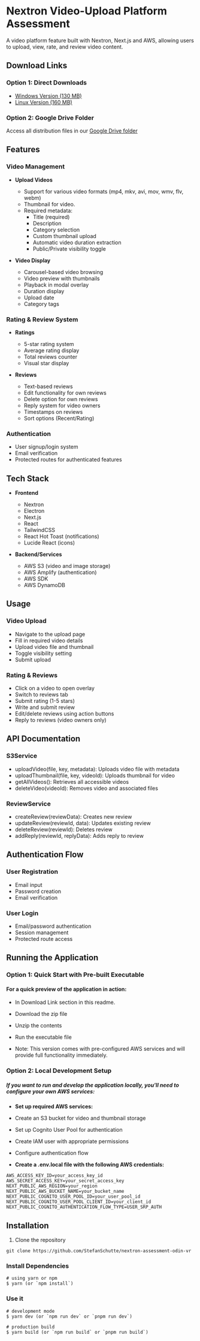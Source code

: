 # Nextron Video-Upload Platform Assessment

A video platform feature built with Nextron, Next.js and AWS, allowing users to upload, view, rate, and review video content.

## Download Links

### Option 1: Direct Downloads
- [Windows Version (130 MB)](https://drive.google.com/file/d/1tM6Q3ACNKr-FIWQNFuxD2aGmRLnR-_35/view?usp=drive_link)
- [Linux Version (160 MB)](https://drive.google.com/file/d/1UgfT7lU9NIqmJg1RNEankWbynHWpN7Dv/view?usp=drive_link)

### Option 2: Google Drive Folder
Access all distribution files in our [Google Drive folder](https://drive.google.com/drive/folders/1p7KFYtpc_dWhm9PtvYIliBH_F_tYJdml)

## Features
### Video Management
- **Upload Videos**
    - Support for various video formats (mp4, mkv, avi, mov, wmv, flv, webm)
    - Thumbnail for video.
    - Required metadata:
        - Title (required)
        - Description
        - Category selection
        - Custom thumbnail upload
        - Automatic video duration extraction
        - Public/Private visibility toggle

- **Video Display**
    - Carousel-based video browsing
    - Video preview with thumbnails
    - Playback in modal overlay
    - Duration display
    - Upload date
    - Category tags

### Rating & Review System
- **Ratings**
    - 5-star rating system
    - Average rating display
    - Total reviews counter
    - Visual star display

- **Reviews**
    - Text-based reviews
    - Edit functionality for own reviews
    - Delete option for own reviews
    - Reply system for video owners
    - Timestamps on reviews
    - Sort options (Recent/Rating)

### Authentication
- User signup/login system
- Email verification
- Protected routes for authenticated features

## Tech Stack

- **Frontend**
    - Nextron
    - Electron
    - Next.js
    - React
    - TailwindCSS
    - React Hot Toast (notifications)
    - Lucide React (icons)

- **Backend/Services**
    - AWS S3 (video and image storage)
    - AWS Amplify (authentication)
    - AWS SDK
    - AWS DynamoDB

## Usage
### Video Upload

- Navigate to the upload page
- Fill in required video details
- Upload video file and thumbnail
- Toggle visibility setting
- Submit upload

### Rating & Reviews

- Click on a video to open overlay
- Switch to reviews tab
- Submit rating (1-5 stars)
- Write and submit review
- Edit/delete reviews using action buttons
- Reply to reviews (video owners only)

## API Documentation
### S3Service

- uploadVideo(file, key, metadata): Uploads video file with metadata
- uploadThumbnail(file, key, videoId): Uploads thumbnail for video
- getAllVideos(): Retrieves all accessible videos
- deleteVideo(videoId): Removes video and associated files

### ReviewService

- createReview(reviewData): Creates new review
- updateReview(reviewId, data): Updates existing review
- deleteReview(reviewId): Deletes review
- addReply(reviewId, replyData): Adds reply to review

## Authentication Flow

### User Registration

- Email input
- Password creation
- Email verification


### User Login

- Email/password authentication
- Session management
- Protected route access

## Running the Application

### Option 1: Quick Start with Pre-built Executable

#### For a quick preview of the application in action:

- In Download Link section in this readme.
- Download the zip file
- Unzip the contents
- Run the executable file


- Note: This version comes with pre-configured AWS services and will provide full functionality immediately.

### Option 2: Local Development Setup

##### If you want to run and develop the application locally, you'll need to configure your own AWS services:

- **Set up required AWS services:**

- Create an S3 bucket for video and thumbnail storage
- Set up Cognito User Pool for authentication
- Create IAM user with appropriate permissions
- Configure authentication flow

- **Create a .env.local file with the following AWS credentials:**
```
AWS_ACCESS_KEY_ID=your_access_key_id
AWS_SECRET_ACCESS_KEY=your_secret_access_key
NEXT_PUBLIC_AWS_REGION=your_region
NEXT_PUBLIC_AWS_BUCKET_NAME=your_bucket_name
NEXT_PUBLIC_COGNITO_USER_POOL_ID=your_user_pool_id
NEXT_PUBLIC_COGNITO_USER_POOL_CLIENT_ID=your_client_id
NEXT_PUBLIC_COGNITO_AUTHENTICATION_FLOW_TYPE=USER_SRP_AUTH
```

## Installation

1. Clone the repository
```
git clone https://github.com/StefanSchutte/nextron-assessment-odin-vr

```

### Install Dependencies

```
# using yarn or npm
$ yarn (or `npm install`)

```

### Use it

```
# development mode
$ yarn dev (or `npm run dev` or `pnpm run dev`)

# production build
$ yarn build (or `npm run build` or `pnpm run build`)
```


